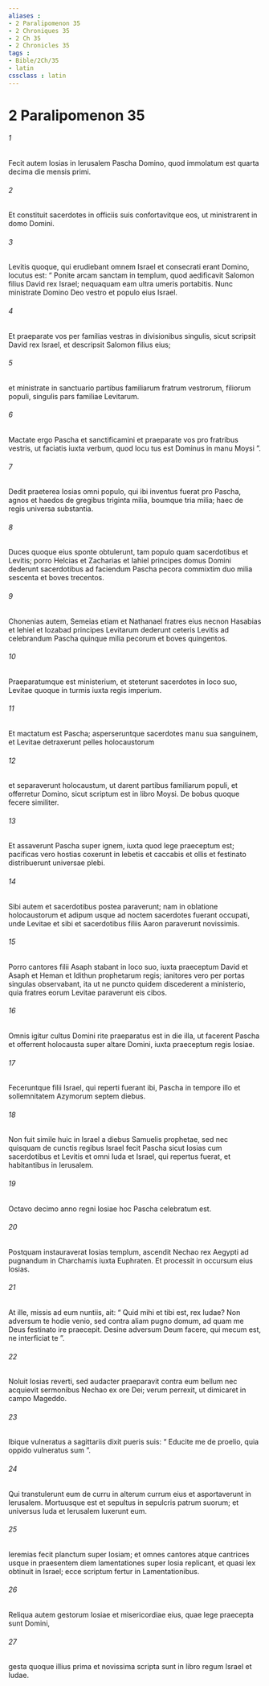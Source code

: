 ```yaml
---
aliases : 
- 2 Paralipomenon 35
- 2 Chroniques 35
- 2 Ch 35
- 2 Chronicles 35
tags : 
- Bible/2Ch/35
- latin
cssclass : latin
---
```


# 2 Paralipomenon 35

###### 1
Fecit autem Iosias in Ierusalem Pascha Domino, quod immolatum est quarta decima die mensis primi. 
###### 2
Et constituit sacerdotes in officiis suis confortavitque eos, ut ministrarent in domo Domini. 
###### 3
Levitis quoque, qui erudiebant omnem Israel et consecrati erant Domino, locutus est: “ Ponite arcam sanctam in templum, quod aedificavit Salomon filius David rex Israel; nequaquam eam ultra umeris portabitis. Nunc ministrate Domino Deo vestro et populo eius Israel. 
###### 4
Et praeparate vos per familias vestras in divisionibus singulis, sicut scripsit David rex Israel, et descripsit Salomon filius eius; 
###### 5
et ministrate in sanctuario partibus familiarum fratrum vestrorum, filiorum populi, singulis pars familiae Levitarum. 
###### 6
Mactate ergo Pascha et sanctificamini et praeparate vos pro fratribus vestris, ut faciatis iuxta verbum, quod locu tus est Dominus in manu Moysi ”. 
###### 7
Dedit praeterea Iosias omni populo, qui ibi inventus fuerat pro Pascha, agnos et haedos de gregibus triginta milia, boumque tria milia; haec de regis universa substantia. 
###### 8
Duces quoque eius sponte obtulerunt, tam populo quam sacerdotibus et Levitis; porro Helcias et Zacharias et Iahiel principes domus Domini dederunt sacerdotibus ad faciendum Pascha pecora commixtim duo milia sescenta et boves trecentos. 
###### 9
Chonenias autem, Semeias etiam et Nathanael fratres eius necnon Hasabias et Iehiel et Iozabad principes Levitarum dederunt ceteris Levitis ad celebrandum Pascha quinque milia pecorum et boves quingentos.
###### 10
Praeparatumque est ministerium, et steterunt sacerdotes in loco suo, Levitae quoque in turmis iuxta regis imperium. 
###### 11
Et mactatum est Pascha; asperseruntque sacerdotes manu sua sanguinem, et Levitae detraxerunt pelles holocaustorum 
###### 12
et separaverunt holocaustum, ut darent partibus familiarum populi, et offerretur Domino, sicut scriptum est in libro Moysi. De bobus quoque fecere similiter. 
###### 13
Et assaverunt Pascha super ignem, iuxta quod lege praeceptum est; pacificas vero hostias coxerunt in lebetis et caccabis et ollis et festinato distribuerunt universae plebi. 
###### 14
Sibi autem et sacerdotibus postea paraverunt; nam in oblatione holocaustorum et adipum usque ad noctem sacerdotes fuerant occupati, unde Levitae et sibi et sacerdotibus filiis Aaron paraverunt novissimis. 
###### 15
Porro cantores filii Asaph stabant in loco suo, iuxta praeceptum David et Asaph et Heman et Idithun prophetarum regis; ianitores vero per portas singulas observabant, ita ut ne puncto quidem discederent a ministerio, quia fratres eorum Levitae paraverunt eis cibos.
###### 16
Omnis igitur cultus Domini rite praeparatus est in die illa, ut facerent Pascha et offerrent holocausta super altare Domini, iuxta praeceptum regis Iosiae. 
###### 17
Feceruntque filii Israel, qui reperti fuerant ibi, Pascha in tempore illo et sollemnitatem Azymorum septem diebus. 
###### 18
Non fuit simile huic in Israel a diebus Samuelis prophetae, sed nec quisquam de cunctis regibus Israel fecit Pascha sicut Iosias cum sacerdotibus et Levitis et omni Iuda et Israel, qui repertus fuerat, et habitantibus in Ierusalem. 
###### 19
Octavo decimo anno regni Iosiae hoc Pascha celebratum est.
###### 20
Postquam instauraverat Iosias templum, ascendit Nechao rex Aegypti ad pugnandum in Charchamis iuxta Euphraten. Et processit in occursum eius Iosias. 
###### 21
At ille, missis ad eum nuntiis, ait: “ Quid mihi et tibi est, rex Iudae? Non adversum te hodie venio, sed contra aliam pugno domum, ad quam me Deus festinato ire praecepit. Desine adversum Deum facere, qui mecum est, ne interficiat te ”. 
###### 22
Noluit Iosias reverti, sed audacter praeparavit contra eum bellum nec acquievit sermonibus Nechao ex ore Dei; verum perrexit, ut dimicaret in campo Mageddo. 
###### 23
Ibique vulneratus a sagittariis dixit pueris suis: “ Educite me de proelio, quia oppido vulneratus sum ”. 
###### 24
Qui transtulerunt eum de curru in alterum currum eius et asportaverunt in Ierusalem. Mortuusque est et sepultus in sepulcris patrum suorum; et universus Iuda et Ierusalem luxerunt eum. 
###### 25
Ieremias fecit planctum super Iosiam; et omnes cantores atque cantrices usque in praesentem diem lamentationes super Iosia replicant, et quasi lex obtinuit in Israel; ecce scriptum fertur in Lamentationibus.
###### 26
Reliqua autem gestorum Iosiae et misericordiae eius, quae lege praecepta sunt Domini, 
###### 27
gesta quoque illius prima et novissima scripta sunt in libro regum Israel et Iudae.
